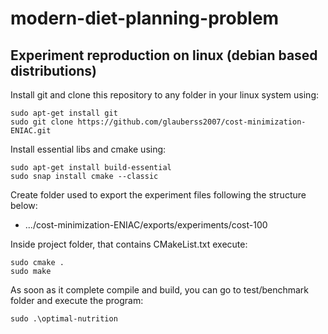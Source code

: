 # modern-diet-planning-problem

## Experiment reproduction on linux (debian based distributions)

Install git and clone this repository to any folder in your linux system using:
```
sudo apt-get install git
sudo git clone https://github.com/glauberss2007/cost-minimization-ENIAC.git
```

Install essential libs and cmake using:
```
sudo apt-get install build-essential
sudo snap install cmake --classic
```
Create folder used to export the experiment files following the structure below:
- .../cost-minimization-ENIAC/exports/experiments/cost-100

Inside project folder, that contains CMakeList.txt execute:
```
sudo cmake .
sudo make
```

As soon as it complete compile and build, you can go to test/benchmark folder and execute the program:
```
sudo .\optimal-nutrition
```




